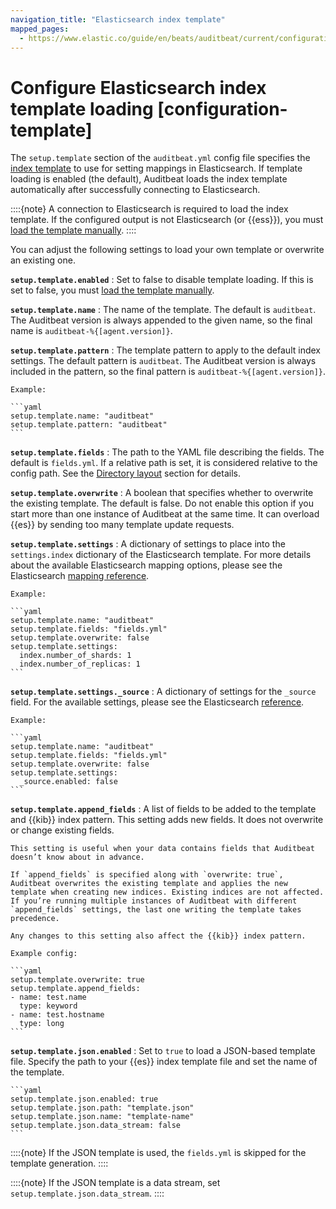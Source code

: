 ```yaml
---
navigation_title: "Elasticsearch index template"
mapped_pages:
  - https://www.elastic.co/guide/en/beats/auditbeat/current/configuration-template.html
---
```


# Configure Elasticsearch index template loading [configuration-template]


The `setup.template` section of the `auditbeat.yml` config file specifies the [index template](docs-content://manage-data/data-store/templates.md) to use for setting mappings in Elasticsearch. If template loading is enabled (the default), Auditbeat loads the index template automatically after successfully connecting to Elasticsearch.

::::{note}
A connection to Elasticsearch is required to load the index template. If the configured output is not Elasticsearch (or {{ess}}), you must [load the template manually](/reference/auditbeat/auditbeat-template.md#load-template-manually).
::::


You can adjust the following settings to load your own template or overwrite an existing one.

**`setup.template.enabled`**
:   Set to false to disable template loading. If this is set to false, you must [load the template manually](/reference/auditbeat/auditbeat-template.md#load-template-manually).

**`setup.template.name`**
:   The name of the template. The default is `auditbeat`. The Auditbeat version is always appended to the given name, so the final name is `auditbeat-%{[agent.version]}`.

**`setup.template.pattern`**
:   The template pattern to apply to the default index settings. The default pattern is `auditbeat`. The Auditbeat version is always included in the pattern, so the final pattern is `auditbeat-%{[agent.version]}`.

    Example:

    ```yaml
    setup.template.name: "auditbeat"
    setup.template.pattern: "auditbeat"
    ```


**`setup.template.fields`**
:   The path to the YAML file describing the fields. The default is `fields.yml`. If a relative path is set, it is considered relative to the config path. See the [Directory layout](/reference/auditbeat/directory-layout.md) section for details.

**`setup.template.overwrite`**
:   A boolean that specifies whether to overwrite the existing template. The default is false. Do not enable this option if you start more than one instance of Auditbeat at the same time. It can overload {{es}} by sending too many template update requests.

**`setup.template.settings`**
:   A dictionary of settings to place into the `settings.index` dictionary of the Elasticsearch template. For more details about the available Elasticsearch mapping options, please see the Elasticsearch [mapping reference](docs-content://manage-data/data-store/mapping.md).

    Example:

    ```yaml
    setup.template.name: "auditbeat"
    setup.template.fields: "fields.yml"
    setup.template.overwrite: false
    setup.template.settings:
      index.number_of_shards: 1
      index.number_of_replicas: 1
    ```


**`setup.template.settings._source`**
:   A dictionary of settings for the `_source` field. For the available settings, please see the Elasticsearch [reference](elasticsearch://docs/reference/elasticsearch/mapping-reference/mapping-source-field.md).

    Example:

    ```yaml
    setup.template.name: "auditbeat"
    setup.template.fields: "fields.yml"
    setup.template.overwrite: false
    setup.template.settings:
      _source.enabled: false
    ```


**`setup.template.append_fields`**
:   A list of fields to be added to the template and {{kib}} index pattern. This setting adds new fields. It does not overwrite or change existing fields.

    This setting is useful when your data contains fields that Auditbeat doesn’t know about in advance.

    If `append_fields` is specified along with `overwrite: true`, Auditbeat overwrites the existing template and applies the new template when creating new indices. Existing indices are not affected. If you’re running multiple instances of Auditbeat with different `append_fields` settings, the last one writing the template takes precedence.

    Any changes to this setting also affect the {{kib}} index pattern.

    Example config:

    ```yaml
    setup.template.overwrite: true
    setup.template.append_fields:
    - name: test.name
      type: keyword
    - name: test.hostname
      type: long
    ```


**`setup.template.json.enabled`**
:   Set to `true` to load a JSON-based template file. Specify the path to your {{es}} index template file and set the name of the template.

    ```yaml
    setup.template.json.enabled: true
    setup.template.json.path: "template.json"
    setup.template.json.name: "template-name"
    setup.template.json.data_stream: false
    ```


::::{note}
If the JSON template is used, the `fields.yml` is skipped for the template generation.
::::


::::{note}
If the JSON template is a data stream, set `setup.template.json.data_stream`.
::::


